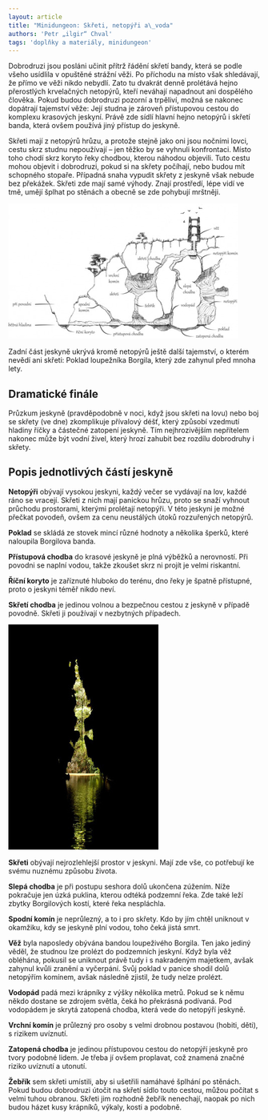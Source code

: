 ```yaml
---
layout: article
title: "Minidungeon: Skřeti, netopýři a\_voda"
authors: 'Petr „ilgir“ Chval'
tags: 'doplňky a materiály, minidungeon'
---
```


Dobrodruzi jsou posláni učinit přítrž řádění skřetí bandy, která se podle všeho usídlila v opuštěné strážní věži. Po příchodu na místo však shledávají, že přímo ve věži nikdo nebydlí. Zato tu dvakrát denně prolétává hejno přerostlých krvelačných netopýrů, kteří neváhají napadnout ani dospělého člověka. Pokud budou dobrodruzi pozorní a trpěliví, možná se nakonec dopátrají tajemství věže: Její studna je zároveň přístupovou cestou do komplexu krasových jeskyní. Právě zde sídlí hlavní hejno netopýrů i skřetí banda, která ovšem používá jiný přístup do jeskyně.

Skřeti mají z netopýrů hrůzu, a protože stejně jako oni jsou nočními lovci, cestu skrz studnu nepoužívají – jen těžko by se vyhnuli konfrontaci. Místo toho chodí skrz koryto řeky chodbou, kterou náhodou objevili. Tuto cestu mohou objevit i dobrodruzi, pokud si na skřety počíhají, nebo budou mít schopného stopaře. Případná snaha vypudit skřety z jeskyně však nebude bez překážek. Skřeti zde mají samé výhody. Znají prostředí, lépe vidí ve tmě, umějí šplhat po stěnách a obecně se zde pohybují mrštněji.

![](ilgir-jeskyne-opt.jpg)

Zadní část jeskyně ukrývá kromě netopýrů ještě další tajemství, o kterém nevědí ani skřeti: Poklad loupežníka Borgila, který zde zahynul před mnoha lety.

## Dramatické finále

Průzkum jeskyně (pravděpodobně v noci, když jsou skřeti na lovu) nebo boj se skřety (ve dne) zkomplikuje přívalový déšť, který způsobí vzedmutí hladiny říčky a částečné zatopení jeskyně. Tím nejhrozivějším nepřítelem nakonec může být vodní živel, který hrozí zahubit bez rozdílu dobrodruhy i skřety.

## Popis jednotlivých částí jeskyně

__Netopýři__ obývají vysokou jeskyni, každý večer se vydávají na lov, každé ráno se vracejí. Skřeti z nich mají panickou hrůzu, proto se snaží vyhnout průchodu prostorami, kterými prolétají netopýři. V této jeskyni je možné přečkat povodeň, ovšem za cenu neustálých útoků rozzuřených netopýrů.

__Poklad__ se skládá ze stovek mincí různé hodnoty a několika šperků, které naloupila Borgilova banda.

__Přístupová chodba__ do krasové jeskyně je plná výběžků a nerovností. Při povodni se naplní vodou, takže zkoušet skrz ni projít je velmi riskantní.

__Říční koryto__ je zaříznuté hluboko do terénu, dno řeky je špatně přístupné, proto o jeskyni téměř nikdo neví.

__Skřetí chodba__ je jedinou volnou a bezpečnou cestou z jeskyně v případě povodně. Skřeti ji používají v nezbytných případech.

![](cuba-200767-960-720-opt.jpg)

__Skřeti__ obývají nejrozlehlejší prostor v jeskyni. Mají zde vše, co potřebují ke svému nuznému způsobu života.

__Slepá chodba__ je při postupu seshora dolů ukončena zúžením. Níže pokračuje jen úzká puklina, kterou odtéká podzemní řeka. Zde také leží zbytky Borgilových kostí, které řeka nespláchla.

__Spodní komín__ je neprůlezný, a to i pro skřety. Kdo by jím chtěl uniknout v okamžiku, kdy se jeskyně plní vodou, toho čeká jistá smrt.

__Věž__ byla naposledy obývána bandou loupeživého Borgila. Ten jako jediný věděl, že studnou lze prolézt do podzemních jeskyní. Když byla věž obléhána, pokusil se uniknout právě tudy i s nakradeným majetkem, avšak zahynul kvůli zranění a vyčerpání. Svůj poklad v panice shodil dolů netopýřím komínem, avšak následně zjistil, že tudy nelze prolézt.

__Vodopád__ padá mezi krápníky z výšky několika metrů. Pokud se k němu někdo dostane se zdrojem světla, čeká ho překrásná podívaná. Pod vodopádem je skrytá zatopená chodba, která vede do netopýří jeskyně.

__Vrchní komín__ je průlezný pro osoby s velmi drobnou postavou (hobiti, děti), s rizikem uvíznutí.

__Zatopená chodba__ je jedinou přístupovou cestou do netopýří jeskyně pro tvory podobné lidem. Je třeba jí ovšem proplavat, což znamená značné riziko uvíznutí a utonutí.

__Žebřík__ sem skřeti umístili, aby si ušetřili namáhavé šplhání po stěnách. Pokud budou dobrodruzi útočit na skřetí sídlo touto cestou, můžou počítat s velmi tuhou obranou. Skřeti jim rozhodně žebřík nenechají, naopak po nich budou házet kusy krápníků, výkaly, kosti a podobně.
